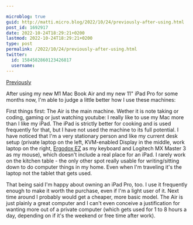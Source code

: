 ```yaml
---

microblog: true
guid: http://matti.micro.blog/2022/10/24/previously-after-using.html
post_id: 1692917
date: 2022-10-24T18:29:21+0200
lastmod: 2022-10-24T18:29:21+0200
type: post
permalink: /2022/10/24/previously-after-using.html
twitter:
  id: 1584582860123426817
  username:
---
```

<p><a href="https://blog.martin-haehnel.de/2022/06/07/thoughts-on-the.html">Previously</a></p>
<p>After using my new M1 Mac Book Air and my new 11" iPad Pro for some months now, I'm able to judge a little better how I use these machines:</p>
<p>First things first: The Air is the main machine. Wether it is note taking or coding, gaming or just watching youtube: I really like to use my Mac more than I like my iPad. The iPad is strictly better for cooking and is used frequently for that, but I have not used the machine to its full potential. I have noticed that I'm a very stationary person and like my current desk setup (private laptop on the left, KVM-enabled Display in the middle, work laptop on the right, <a href="https://ergodox-ez.com/">Ergodox EZ</a> as my keyboard and Logitech MX Master 3 as my mouse), which doesn't include a real place for an iPad. I rarely work on the kitchen table - the only other spot really usable for writing/sitting down to do computer things in my home. Even when I'm traveling it's the laptop not the tablet that gets used.</p>
<p>That being said I'm happy about owning an iPad Pro, too. I use it frequently enough to make it worth the purchase, even if I'm a light user of it. Next time around I probably would get a cheaper, more basic model. The Air is just plainly a great computer and I can't even conceive a justification for wanting more out of a private computer (which gets used for 1 to 8 hours a day, depending on if it's the weekend or free time after work).</p>
